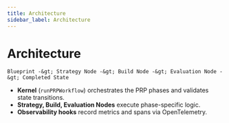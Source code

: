 ```yaml
---
title: Architecture
sidebar_label: Architecture
---
```


# Architecture

```
Blueprint -&gt; Strategy Node -&gt; Build Node -&gt; Evaluation Node -&gt; Completed State
```

- **Kernel** (`runPRPWorkflow`) orchestrates the PRP phases and validates state transitions.
- **Strategy, Build, Evaluation Nodes** execute phase-specific logic.
- **Observability hooks** record metrics and spans via OpenTelemetry.

